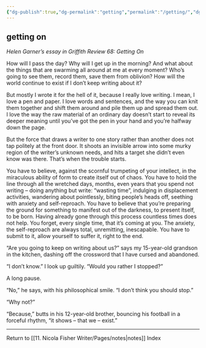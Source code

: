 ```yaml
---
{"dg-publish":true,"dg-permalink":"getting","permalink":"/getting/","dgPassFrontmatter":true,"created":"","updated":""}
---
```



## getting on

*Helen Garner’s essay in Griffith Review 68: Getting On*

How will I pass the day? Why will I get up in the morning? And what about the things that are swarming all around at me at every moment? Who’s going to see them, record them, save them from oblivion? How will the world continue to exist if I don’t keep writing about it?

But mostly I wrote it for the hell of it, because I really love writing. I mean, I love a pen and paper. I love words and sentences, and the way you can knit them together and shift them around and pile them up and spread them out. I love the way the raw material of an ordinary day doesn’t start to reveal its deeper meaning until you’ve got the pen in your hand and you’re halfway down the page.

But the force that draws a writer to one story rather than another does not tap politely at the front door. It shoots an invisible arrow into some murky region of the writer’s unknown needs, and hits a target she didn’t even know was there. That’s when the trouble starts.

You have to believe, against the scornful trumpeting of your intellect, in the miraculous ability of form to create itself out of chaos. You have to hold the line through all the wretched days, months, even years that you spend not writing – doing anything but write: “wasting time”, indulging in displacement activities, wandering about pointlessly, biting people’s heads off, seething with anxiety and self-reproach. You have to believe that you’re preparing the ground for something to manifest out of the darkness, to present itself, to be born. Having already gone through this process countless times does not help. You forget, every single time, that it’s coming at you. The anxiety, the self-reproach are always total, unremitting, inescapable. You have to submit to it, allow yourself to suffer it, right to the end.

“Are you going to keep on writing about us?” says my 15-year-old grandson in the kitchen, dashing off the crossword that I have cursed and abandoned.

“I don’t know.” I look up guiltily. “Would you rather I stopped?”

A long pause.

“No,” he says, with his philosophical smile. “I don’t think you should stop.”

“Why not?”

“Because,” butts in his 12-year-old brother, bouncing his football in a forceful rhythm, “it shows – that we – exist.”

---

Return to [[11. Nicola Fisher Writer/Pages/notes\|notes]] Index